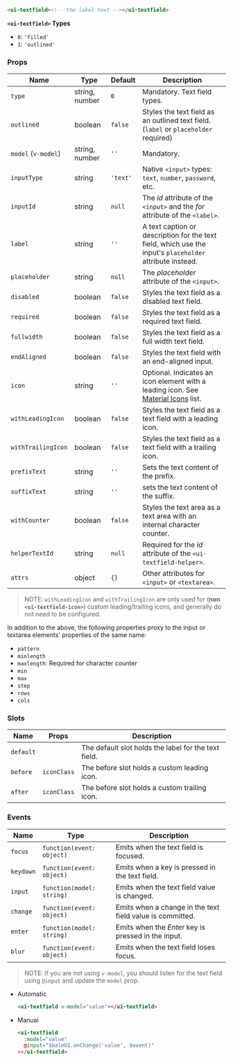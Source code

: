 ```html
<ui-textfield><!-- the label text --></ui-textfield>
```

**`<ui-textfield>` Types**

- `0`: `'filled'`
- `1`: `'outlined'`

### Props

| Name                | Type           | Default  | Description                                                                                              |
| ------------------- | -------------- | -------- | -------------------------------------------------------------------------------------------------------- |
| `type`              | string, number | `0`      | Mandatory. Text field types.                                                                             |
| `outlined`          | boolean        | `false`  | Styles the text field as an outlined text field. (`label` or `placeholder` required)                     |
| `model` (`v-model`) | string, number | `''`     | Mandatory.                                                                                               |
| `inputType`         | string         | `'text'` | Native `<input>` types: `text`, `number`, `password`, etc.                                               |
| `inputId`           | string         | `null`   | The _id_ attribute of the `<input>` and the _for_ attribute of the `<label>`.                            |
| `label`             | string         | `''`     | A text caption or description for the text field, which use the input's `placeholder` attribute instead. |
| `placeholder`       | string         | `null`   | The _placeholder_ attribute of the `<input>`.                                                            |
| `disabled`          | boolean        | `false`  | Styles the text field as a disabled text field.                                                          |
| `required`          | boolean        | `false`  | Styles the text field as a required text field.                                                          |
| `fullwidth`         | boolean        | `false`  | Styles the text field as a full width text field.                                                        |
| `endAligned`        | boolean        | `false`  | Styles the text field with an end-aligned input.                                                         |
| `icon`              | string         | `''`     | Optional. Indicates an icon element with a leading icon. See [Material Icons](/#/icons) list.            |
| `withLeadingIcon`   | boolean        | `false`  | Styles the text field as a text field with a leading icon.                                               |
| `withTrailingIcon`  | boolean        | `false`  | Styles the text field as a text field with a trailing icon.                                              |
| `prefixText`        | string         | `''`     | Sets the text content of the prefix.                                                                     |
| `suffixText`        | string         | `''`     | sets the text content of the suffix.                                                                     |
| `withCounter`       | boolean        | `false`  | Styles the text area as a text area with an internal character counter.                                  |
| `helperTextId`      | string         | `null`   | Required for the _id_ attribute of the `<ui-textfield-helper>`.                                          |
| `attrs`             | object         | `{}`     | Other attributes for `<input>` or `<textarea>`.                                                          |

> NOTE: `withLeadingIcon` and `withTrailingIcon` are only used for (**non `<ui-textfield-icon>`**) custom leading/trailing icons, and generally do not need to be configured.

In addition to the above, the following properties proxy to the input or textarea elements' properties of the same name:

- `pattern`
- `minlength`
- `maxlength`: Required for character counter
- `min`
- `max`
- `step`
- `rows`
- `cols`

### Slots

| Name      | Props       | Description                                          |
| --------- | ----------- | ---------------------------------------------------- |
| `default` |             | The default slot holds the label for the text field. |
| `before`  | `iconClass` | The before slot holds a custom leading icon.         |
| `after`   | `iconClass` | The before slot holds a custom trailing icon.        |

### Events

| Name      | Type                      | Description                                               |
| --------- | ------------------------- | --------------------------------------------------------- |
| `focus`   | `function(event: object)` | Emits when the text field is focused.                     |
| `keydown` | `function(event: object)` | Emits when a key is pressed in the text field.            |
| `input`   | `function(model: string)` | Emits when the text field value is changed.               |
| `change`  | `function(event: object)` | Emits when a change in the text field value is committed. |
| `enter`   | `function(model: string)` | Emits when the _Enter_ key is pressed in the input.       |
| `blur`    | `function(event: object)` | Emits when the text field loses focus.                    |

> NOTE: If you are not using `v-model`, you should listen for the text field using `@input` and update the `model` prop.

- Automatic

  ```html
  <ui-textfield v-model="value"></ui-textfield>
  ```

- Manual

  ```html
  <ui-textfield
    :model="value"
    @input="$balmUI.onChange('value', $event)"
  ></ui-textfield>
  ```
